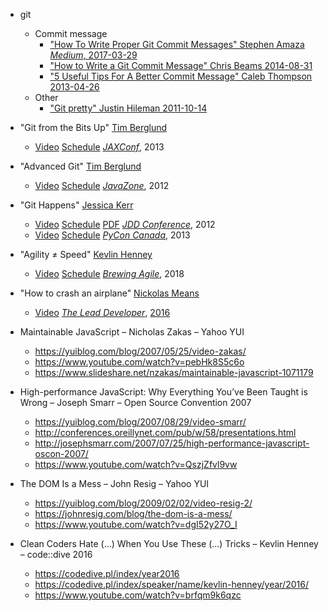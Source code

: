 * git
  * Commit message
    * ["How To Write Proper Git Commit Messages" Stephen Amaza _Medium_, 2017-03-29][sa_2017_03_29]
    * ["How to Write a Git Commit Message" Chris Beams 2014-08-31][ca_2014_08_31]
    * ["5 Useful Tips For A Better Commit Message" Caleb Thompson 2013-04-26][ct_2013_04_26]
  * Other
    * ["Git pretty" Justin Hileman 2011-10-14][jh_2011_10_14]


* "Git from the Bits Up" [Tim Berglund][tb]
  * [Video][tb_2013_06_05_v] [Schedule][tb_2013_06_05_s] [_JAXConf_](https://web.archive.org/web/20161005215626/http://jaxconf.com/), 2013


* "Advanced Git" [Tim Berglund][tb]
  * [Video][tb_2012_09_13_v] [Schedule][tb_2012_09_13_s] [_JavaZone_](https://www.javazone.no), 2012


* "Git Happens" [Jessica Kerr][jk]
  * [Video][jk_2012_10_26_v] [Schedule][jk_2012_10_26_s] [PDF][jk_2012_10_26_p] [_JDD Conference_](https://jdd.org.pl/), 2012 
  * [Video][jk_2013_10_10_v] [Schedule][jk_2013_10_10_s] [_PyCon Canada_](https://www.pycon.ca/), 2013


* "Agility ≠ Speed" [Kevlin Henney][kh]
  * [Video][kh_2018_10_12_v] [Schedule][kh_2018_10_12_s] [_Brewing Agile_](https://brewingagile.org/), 2018

* "How to crash an airplane" [Nickolas Means][nm]
  * [Video](https://www.youtube.com/watch?v=099cHWSbAL8) [_The Lead Developer_](https://www.theleaddeveloper.com/), [2016](https://2016.theleaddeveloper.com/)

* Maintainable JavaScript – Nicholas Zakas – Yahoo YUI
  * https://yuiblog.com/blog/2007/05/25/video-zakas/
  * https://www.youtube.com/watch?v=pebHk8S5c6o
  * https://www.slideshare.net/nzakas/maintainable-javascript-1071179



* High-performance JavaScript: Why Everything You’ve Been Taught is Wrong – Joseph Smarr – Open Source Convention 2007
  * https://yuiblog.com/blog/2007/08/29/video-smarr/
  * http://conferences.oreillynet.com/pub/w/58/presentations.html
  * http://josephsmarr.com/2007/07/25/high-performance-javascript-oscon-2007/
  * https://www.youtube.com/watch?v=QszjZfvl9vw



* The DOM Is a Mess – John Resig – Yahoo YUI
  * https://yuiblog.com/blog/2009/02/02/video-resig-2/
  * https://johnresig.com/blog/the-dom-is-a-mess/
  * https://www.youtube.com/watch?v=dgI52y27O_I



* Clean Coders Hate (…) When You Use These (…) Tricks – Kevlin Henney – code::dive 2016
  * https://codedive.pl/index/year2016
  * https://codedive.pl/index/speaker/name/kevlin-henney/year/2016/
  * https://www.youtube.com/watch?v=brfqm9k6qzc

[tb]: http://timberglund.com/
[jk]: http://jessitron.com/
[kh]: https://about.me/kevlin
[nm]: https://twitter.com/nmeans
[kh_2018_10_12_v]: https://www.youtube.com/watch?v=kmFcNyZrUNM
[kh_2018_10_12_s]: https://web.archive.org/web/20190311001722/https://brewingagile.org/
[sa_2017_03_29]: https://medium.com/@steveamaza/how-to-write-a-proper-git-commit-message-e028865e5791
[ca_2014_08_31]: https://chris.beams.io/posts/git-commit/
[ct_2013_04_26]: https://thoughtbot.com/blog/5-useful-tips-for-a-better-commit-message
[jh_2011_10_14]: http://justinhileman.info/article/git-pretty/
[tb_2013_06_05]: https://web.archive.org/web/20160415112301/http://jaxconf.com/sessions/git-bits
[tb_2013_06_05_s]: https://web.archive.org/web/20160416104118/http://jaxconf.com/timetable
[tb_2013_06_05_v]: https://www.youtube.com/watch?v=MYP56QJpDr4
[tb_2012_09_13_s]: https://web.archive.org/web/20140723012623/http://javazone.no/incogito10/events/JavaZone%202012/sessions
[tb_2012_09_13_v]: https://vimeo.com/showcase/2079027/video/49444883
[jk_2012_10_26_s]: http://12.jdd.org.pl/en/program/schedule
[jk_2012_10_26_p]: http://www.data.proidea.org.pl/jdd/7edycja/materialy/prezentacje/kerrjessica_gitHappens.pdf
[jk_2012_10_26_v]: https://www.youtube.com/watch?v=Dv8I_kfrFWw
[jk_2013_10_10_s]: https://2013.pycon.ca/en/schedule/
[jk_2013_10_10_v]: https://www.youtube.com/watch?v=yCh6TSLIQBQ

